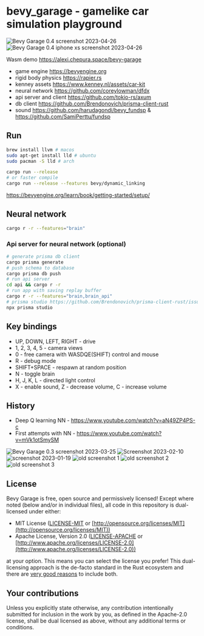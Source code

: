 # bevy_garage - gamelike car simulation playground

![Bevy Garage 0.4 screenshot 2023-04-26](https://user-images.githubusercontent.com/5582266/234481952-f9c90a7e-70a5-4e04-ab25-4d150d8fff32.jpg)
![Bevy Garage 0.4 iphone xs screenshot 2023-04-26](https://user-images.githubusercontent.com/5582266/234482437-bf04fd5f-c8d6-4272-a4ee-338f3ba90ad3.jpg)


Wasm demo <https://alexi.chepura.space/bevy-garage>

- game engine <https://bevyengine.org>
- rigid body physics <https://rapier.rs>
- kenney assets <https://www.kenney.nl/assets/car-kit>
- neural network <https://github.com/coreylowman/dfdx>
- api server and client <https://github.com/tokio-rs/axum>
- db client <https://github.com/Brendonovich/prisma-client-rust>
- sound <https://github.com/harudagondi/bevy_fundsp> & <https://github.com/SamiPerttu/fundsp>

## Run

```sh
brew install llvm # macos
sudo apt-get install lld # ubuntu
sudo pacman -S lld # arch
```

```sh
cargo run --release
# or faster compile
cargo run --release --features bevy/dynamic_linking
```

<https://bevyengine.org/learn/book/getting-started/setup/>

## Neural network
```sh
cargo r -r --features="brain"
```

### Api server for neural network (optional)
```sh
# generate prisma db client
cargo prisma generate
# push schema to database
cargo prisma db push
# run api server
cd api && cargo r -r
# run app with saving replay buffer
cargo r -r --features="brain,brain_api"
# prisma studio https://github.com/Brendonovich/prisma-client-rust/issues/96
npx prisma studio
```

## Key bindings

- UP, DOWN, LEFT, RIGHT - drive
- 1, 2, 3, 4, 5 - camera views
- 0 - free camera with WASDQE(SHIFT) control and mouse
- R - debug mode
- SHIFT+SPACE - respawn at random position
- N - toggle brain
- H, J, K, L - directed light control
- X - enable sound, Z - decrease volume, C - increase volume

## History

- Deep Q learning NN - <https://www.youtube.com/watch?v=aN49ZP4PS-c>
- First attempts with NN - <https://www.youtube.com/watch?v=mVk1otSmySM>

![Bevy Garage 0.3 screenshot 2023-03-25](https://user-images.githubusercontent.com/5582266/227719005-d22da207-188c-4a6e-9582-68aa8616e9ca.jpg)
![Screenshot 2023-02-10](https://user-images.githubusercontent.com/5582266/218020620-d50663a7-a38f-4431-8abf-8d794e552b6f.jpeg)
![screenshot 2023-01-19](https://user-images.githubusercontent.com/5582266/214000445-8fa5ac99-2412-416e-9905-8640c8d51502.jpg)
![old screenshot 1](https://user-images.githubusercontent.com/5582266/188065552-f1abd35e-10f9-43fa-935e-3530f3292dde.png)
![old screenshot 2](https://user-images.githubusercontent.com/5582266/180704095-2d4d6819-0b35-4653-b8e6-a3a50f793a9c.png)
![old screenshot 3](https://user-images.githubusercontent.com/5582266/177758958-3ac7a6da-b178-45bf-a9f4-edb25de3008e.jpg)

## License

Bevy Garage is free, open source and permissively licensed!
Except where noted (below and/or in individual files), all code in this repository is dual-licensed under either:

- MIT License ([LICENSE-MIT](LICENSE-MIT) or [http://opensource.org/licenses/MIT](http://opensource.org/licenses/MIT))
- Apache License, Version 2.0 ([LICENSE-APACHE](LICENSE-APACHE) or [http://www.apache.org/licenses/LICENSE-2.0](http://www.apache.org/licenses/LICENSE-2.0))

at your option.
This means you can select the license you prefer!
This dual-licensing approach is the de-facto standard in the Rust ecosystem and there are [very good reasons](https://github.com/bevyengine/bevy/issues/2373) to include both.

## Your contributions

Unless you explicitly state otherwise, any contribution intentionally submitted for inclusion in the work by you, as defined in the Apache-2.0 license, shall be dual licensed as above, without any additional terms or conditions.
